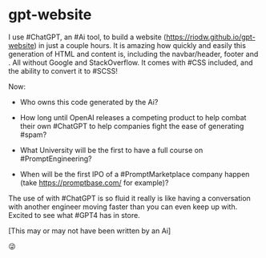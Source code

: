 # gpt-website

I use #ChatGPT, an #Ai tool, to build a website (https://riodw.github.io/gpt-website) in just a couple hours. It is amazing how quickly and easily this generation of HTML and content is, including the navbar/header, footer and . All without Google and StackOverflow. It comes with #CSS included, and the ability to convert it to #SCSS!


Now:

* Who owns this code generated by the Ai?

* How long until OpenAI releases a competing product to help combat their own #ChatGPT to help companies fight the ease of generating #spam?

* What University will be the first to have a full course on #PromptEngineering?

* When will be the first IPO of a #PromptMarketplace company happen (take https://promptbase.com/ for example)?



The use of with #ChatGPT is so fluid it really is like having a conversation with another engineer moving faster than you can even keep up with. Excited to see what #GPT4 has in store.



[This may or may not have been written by an Ai]

😜 
